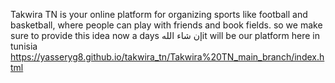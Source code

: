  Takwira TN is your online platform for organizing sports like football and basketball, where people can play with friends and book fields. so we make sure to provide this idea now a days 
 إن شاء اللهit will be our platform here in tunisia  
 https://yasseryg8.github.io/takwira_tn/Takwira%20TN_main_branch/index.html
